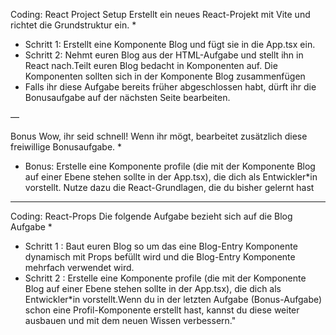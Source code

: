 Coding: React Project Setup
Erstellt ein neues React-Projekt mit Vite und richtet die Grundstruktur ein.
*
* Schritt 1: Erstellt eine Komponente Blog und fügt sie in die App.tsx ein.
* Schritt 2: Nehmt euren Blog aus der HTML-Aufgabe und stellt ihn in React nach.Teilt euren Blog bedacht in Komponenten auf. Die Komponenten sollten sich in der Komponente Blog zusammenfügen
* Falls ihr diese Aufgabe bereits früher abgeschlossen habt, dürft ihr die Bonusaufgabe auf der nächsten Seite bearbeiten.

—


Bonus
Wow, ihr seid schnell! Wenn ihr mögt, bearbeitet zusätzlich diese freiwillige Bonusaufgabe.
*
* Bonus: Erstelle eine Komponente profile (die mit der Komponente Blog auf einer Ebene stehen sollte in der App.tsx), die dich als Entwickler*in vorstellt. Nutze dazu die React-Grundlagen, die du bisher gelernt hast


----

Coding: React-Props
Die folgende Aufgabe bezieht sich auf die Blog Aufgabe
*
* Schritt 1 : Baut euren Blog so um das eine Blog-Entry Komponente dynamisch mit Props befüllt wird und die Blog-Entry Komponente mehrfach verwendet wird.
* Schritt 2 : Erstelle eine Komponente profile (die mit der Komponente Blog auf einer Ebene stehen sollte in der App.tsx), die dich als Entwickler*in vorstellt.Wenn du in der letzten Aufgabe (Bonus-Aufgabe) schon eine Profil-Komponente erstellt hast, kannst du diese weiter ausbauen und mit dem neuen Wissen verbessern."

